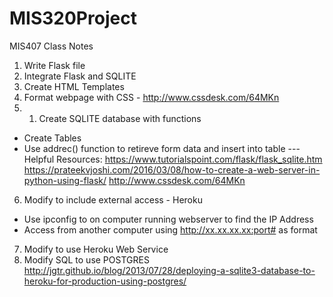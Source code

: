 # MIS320Project



MIS407 Class Notes
                  
1. Write Flask file
2. Integrate Flask and SQLITE
3. Create HTML Templates
4. Format webpage with CSS  -  http://www.cssdesk.com/64MKn
5. 1. Create SQLITE database with functions
  - Create Tables
  - Use addrec() function to retireve form data and insert into table
---Helpful Resources: 
https://www.tutorialspoint.com/flask/flask_sqlite.htm
https://prateekvjoshi.com/2016/03/08/how-to-create-a-web-server-in-python-using-flask/
http://www.cssdesk.com/64MKn
6. Modify to include external access - Heroku
  - Use ipconfig to on computer running webserver to find the IP Address
  - Access from another computer using http://xx.xx.xx.xx:port# as format
7. Modify to use Heroku Web Service
8. Modify SQL to use POSTGRES
      http://jgtr.github.io/blog/2013/07/28/deploying-a-sqlite3-database-to-heroku-for-production-using-postgres/ 
